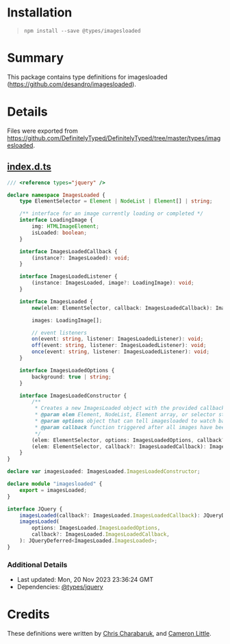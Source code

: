 # Installation
> `npm install --save @types/imagesloaded`

# Summary
This package contains type definitions for imagesloaded (https://github.com/desandro/imagesloaded).

# Details
Files were exported from https://github.com/DefinitelyTyped/DefinitelyTyped/tree/master/types/imagesloaded.
## [index.d.ts](https://github.com/DefinitelyTyped/DefinitelyTyped/tree/master/types/imagesloaded/index.d.ts)
````ts
/// <reference types="jquery" />

declare namespace ImagesLoaded {
    type ElementSelector = Element | NodeList | Element[] | string;

    /** interface for an image currently loading or completed */
    interface LoadingImage {
        img: HTMLImageElement;
        isLoaded: boolean;
    }

    interface ImagesLoadedCallback {
        (instance?: ImagesLoaded): void;
    }

    interface ImagesLoadedListener {
        (instance: ImagesLoaded, image?: LoadingImage): void;
    }

    interface ImagesLoaded {
        new(elem: ElementSelector, callback: ImagesLoadedCallback): ImagesLoaded;

        images: LoadingImage[];

        // event listeners
        on(event: string, listener: ImagesLoadedListener): void;
        off(event: string, listener: ImagesLoadedListener): void;
        once(event: string, listener: ImagesLoadedListener): void;
    }

    interface ImagesLoadedOptions {
        background: true | string;
    }

    interface ImagesLoadedConstructor {
        /**
         * Creates a new ImagesLoaded object with the provided callback
         * @param elem Element, NodeList, Element array, or selector string for images to watch
         * @param options object that can tell imagesloaded to watch background images as well
         * @param callback function triggered after all images have been loaded
         */
        (elem: ElementSelector, options: ImagesLoadedOptions, callback?: ImagesLoadedCallback): ImagesLoaded;
        (elem: ElementSelector, callback?: ImagesLoadedCallback): ImagesLoaded;
    }
}

declare var imagesLoaded: ImagesLoaded.ImagesLoadedConstructor;

declare module "imagesloaded" {
    export = imagesLoaded;
}

interface JQuery {
    imagesLoaded(callback?: ImagesLoaded.ImagesLoadedCallback): JQueryDeferred<ImagesLoaded.ImagesLoaded>;
    imagesLoaded(
        options: ImagesLoaded.ImagesLoadedOptions,
        callback?: ImagesLoaded.ImagesLoadedCallback,
    ): JQueryDeferred<ImagesLoaded.ImagesLoaded>;
}

````

### Additional Details
 * Last updated: Mon, 20 Nov 2023 23:36:24 GMT
 * Dependencies: [@types/jquery](https://npmjs.com/package/@types/jquery)

# Credits
These definitions were written by [Chris Charabaruk](https://github.com/coldacid), and [Cameron Little](https://github.com/apexskier).
